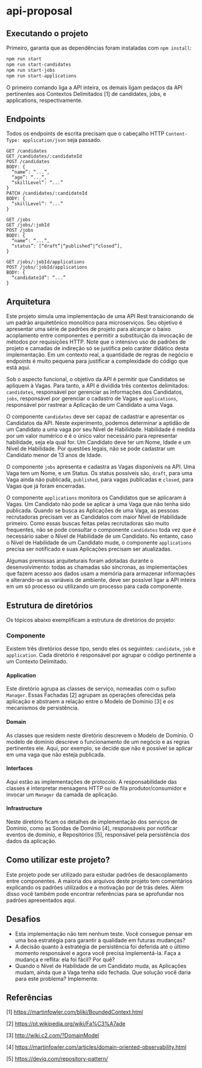 # api-proposal

## Executando o projeto

Primeiro, garanta que as dependências foram instaladas com `npm install`:

```bash
npm run start
npm run start-candidates
npm run start-jobs
npm run start-applications
```

O primeiro comando liga a API inteira, os demais ligam pedaços da API pertinentes aos Contextos Delimitados [1] de candidates, jobs, e applications, respectivamente.

## Endpoints

Todos os endpoints de escrita precisam que o cabeçalho HTTP `Content-Type: application/json` seja passado.

```
GET /candidates
GET /candidates/:candidateId
POST /candidates
BODY: {
  “name”: “...”,
  “age”: “...”,
  “skillLevel”: “...”
}
PATCH /candidates/:candidateId
BODY: {
  “skillLevel”: “...”
}

GET /jobs
GET /jobs/:jobId
POST /jobs
BODY: {
  “name”: “...”,
  “status”: [“draft”|“published”|“closed”],
}

GET /jobs/:jobId/applications
POST /jobs/:jobId/applications
BODY: {
  “candidateId”: “...”
}
```

## Arquitetura

Este projeto simula uma implementação de uma API Rest transicionando de um padrão arquitetônico monolítico para microserviços. Seu objetivo é apresentar uma série de padrões de projeto para alcançar o baixo acoplamento entre componentes e permitir a substituição da invocação de métodos por requisições HTTP. Note que o intensivo uso de padrões de projeto e camadas de indireção só se justifica pelo caráter didático desta implementação. Em um contexto real, a quantidade de regras de negócio e endpoints é muito pequena para justificar a complexidade do código que está aqui.

Sob o aspecto funcional, o objetivo da API é permitir que Candidatos se apliquem à Vagas. Para tanto, a API é dividida três contextos delimitados: `candidates`, responsável por gerenciar as informações dos Candidatos, `jobs`, responsável por gerenciar o cadastro de Vagas e `applications`, responsável por rastrear a Aplicação de um Candidato a uma Vaga.

O componente `candidates` deve ser capaz de cadastrar e apresentar os Candidatos da API. Neste experimento, podemos determinar a aptidão de um Candidato a uma vaga por seu Nível de Habilidade. Habilidade é medida por um valor numérico e é o único valor necessário para representar habilidade, seja ela qual for. Um Candidato deve ter um Nome, Idade e um Nível de Habilidade. Por questões legais, não se pode cadastrar um Candidato menor de 13 anos de Idade.

O componente `jobs` apresenta e cadastra as Vagas disponíveis na API. Uma Vaga tem um Nome, e um Status. Os status possíveis são, `draft`, para uma Vaga ainda não publicada, `published`, para vagas publicadas e `closed`, para Vagas que já foram encerradas.

O componente `applications` monitora os Candidatos que se aplicaram à Vagas. Um Candidato não pode se aplicar à uma Vaga que não tenha sido publicada. Quando se busca as Aplicações de uma Vaga, as pessoas recrutadoras precisam ver as Candidatos com maior Nível de Habilidade primeiro. Como essas buscas feitas pelas recrutadoras são muito frequentes, não se pode consultar o componente `candidates` toda vez que é necessário saber o Nível de Habilidade de um Candidato. No entanto, caso o Nível de Habilidade de um Candidato mude, o componente `applications` precisa ser notificado e suas Aplicações precisam ser atualizadas.

Algumas premissas arquiteturais foram adotadas durante o desenvolvimento: todas as chamadas são síncronas, as implementações que fazem acesso aos dados usam a memória para armazenar informações e alterando-se as variáveis de ambiente, deve ser possível ligar a API inteira em um só processo ou utilizando um processo para cada componente.

## Estrutura de diretórios

Os tópicos abaixo exemplificam a estrutura de diretórios do projeto:

### Componente

Existem três diretórios desse tipo, sendo eles os seguintes: `candidate`, `job` e `application`. Cada diretório é responsável por agrupar o código pertinente a um Contexto Delimitado.


#### Application

Este diretório agrupa as classes de serviço, nomeadas com o sufixo `Manager`. Essas Fachadas [2] agrupam as operações oferecidas pela aplicação e abstraem a relação entre o Modelo de Domínio [3] e os mecanismos de persistência.


#### Domain

As classes que residem neste diretório descrevem o Modelo de Domínio. O modelo de domínio descreve o funcionamento de um negócio e as regras pertinentes ele. Aqui, por exemplo, se decide que não é possível se aplicar em uma vaga que não esteja publicada.


#### Interfaces

Aqui estão as implementações de protocolo. A responsabilidade das classes é interpretar mensagens HTTP ou de fila produtor/consumidor e invocar um `Manager` da camada de aplicação.


#### Infrastructure

Neste diretório ficam os detalhes de implementação dos serviços de Domínio, como as Sondas de Domínio [4], responsáveis por notificar eventos de domínio, e Repositórios [5], responsável pela persistência dos dados da aplicação. 

## Como utilizar este projeto?

Este projeto pode ser utilizado para estudar padrões de desacoplamento entre componentes. A maioria dos arquivos deste projeto tem comentários explicando os padrões utilizados e a motivação por de trás deles. Além disso você também pode encontrar referências para se aprofundar nos padrões apresentados aqui.

## Desafios

 - Esta implementação não tem nenhum teste. Você consegue pensar em uma boa estratégia para garantir a qualidade em futuras mudanças?
 - A decisão quanto à estratégia de persistência foi deferida até o último momento responsável e agora você precisa implementá-la. Faça a mudança e reflita: ela foi fácil? Por quê?
 - Quando o Nível de Habilidade de um Candidato muda, as Aplicações mudam, ainda que a Vaga tenha sido fechada. Que solução você daria para este problema? Implemente.
 
## Referências

[1] https://martinfowler.com/bliki/BoundedContext.html

[2] https://pt.wikipedia.org/wiki/Fa%C3%A7ade

[3] http://wiki.c2.com/?DomainModel

[4] https://martinfowler.com/articles/domain-oriented-observability.html

[5] https://deviq.com/repository-pattern/
